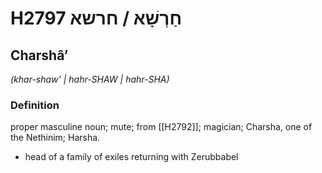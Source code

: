 # H2797 חַרְשָׁא / חרשא

## Charshâʼ

_(khar-shaw' | hahr-SHAW | hahr-SHA)_

### Definition

proper masculine noun; mute; from [[H2792]]; magician; Charsha, one of the Nethinim; Harsha.

- head of a family of exiles returning with Zerubbabel
